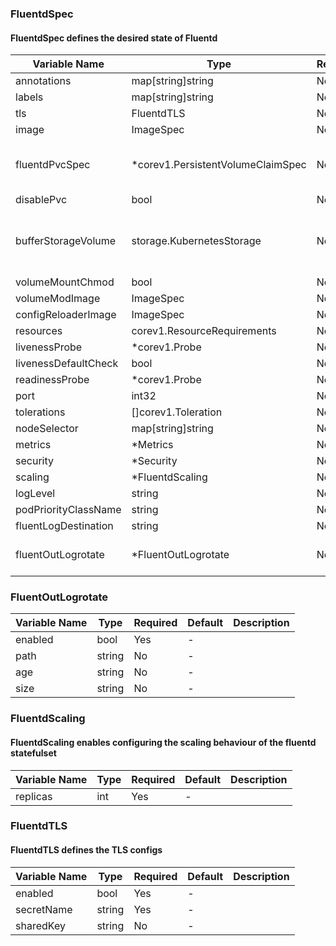 ### FluentdSpec
#### FluentdSpec defines the desired state of Fluentd

| Variable Name | Type | Required | Default | Description |
|---|---|---|---|---|
| annotations | map[string]string | No | - |  |
| labels | map[string]string | No | - |  |
| tls | FluentdTLS | No | - |  |
| image | ImageSpec | No | - |  |
| fluentdPvcSpec | *corev1.PersistentVolumeClaimSpec | No | - | Deprecated, use BufferStorageVolume to configure PVC explicitly<br> |
| disablePvc | bool | No | - |  |
| bufferStorageVolume | storage.KubernetesStorage | No | - | BufferStorageVolume is by default configured as PVC using FluentdPvcSpec<br> |
| volumeMountChmod | bool | No | - |  |
| volumeModImage | ImageSpec | No | - |  |
| configReloaderImage | ImageSpec | No | - |  |
| resources | corev1.ResourceRequirements | No | - |  |
| livenessProbe | *corev1.Probe | No | - |  |
| livenessDefaultCheck | bool | No | - |  |
| readinessProbe | *corev1.Probe | No | - |  |
| port | int32 | No | - |  |
| tolerations | []corev1.Toleration | No | - |  |
| nodeSelector | map[string]string | No | - |  |
| metrics | *Metrics | No | - |  |
| security | *Security | No | - |  |
| scaling | *FluentdScaling | No | - |  |
| logLevel | string | No | - |  |
| podPriorityClassName | string | No | - |  |
| fluentLogDestination | string | No | - |  |
| fluentOutLogrotate | *FluentOutLogrotate | No | - | FluentOutLogrotate sends fluent's stdout to file and rotates it<br> |
### FluentOutLogrotate
| Variable Name | Type | Required | Default | Description |
|---|---|---|---|---|
| enabled | bool | Yes | - |  |
| path | string | No | - |  |
| age | string | No | - |  |
| size | string | No | - |  |
### FluentdScaling
#### FluentdScaling enables configuring the scaling behaviour of the fluentd statefulset

| Variable Name | Type | Required | Default | Description |
|---|---|---|---|---|
| replicas | int | Yes | - |  |
### FluentdTLS
#### FluentdTLS defines the TLS configs

| Variable Name | Type | Required | Default | Description |
|---|---|---|---|---|
| enabled | bool | Yes | - |  |
| secretName | string | Yes | - |  |
| sharedKey | string | No | - |  |
